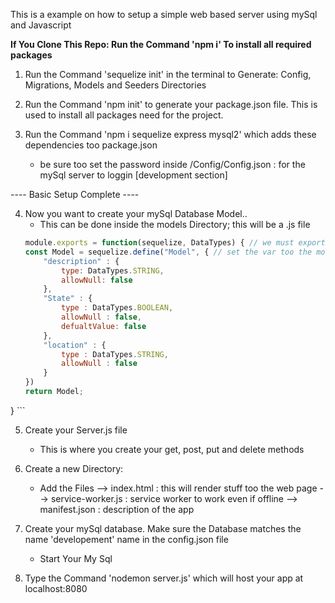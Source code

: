 This is a example on how to setup a simple web based server using mySql and Javascript

**If You Clone This Repo: Run the Command 'npm i' To install all required packages**

1) Run the Command 'sequelize init' in the terminal to Generate: Config, Migrations, Models and Seeders Directories
2) Run the Command 'npm init' to generate your package.json file. This is used to install all packages need for the project.
3) Run the Command 'npm i sequelize express mysql2' which adds these dependencies too package.json

    * be sure too set the password inside /Config/Config.json : for the mySql server to loggin [development section]

---- Basic Setup Complete ----

4) Now you want to create your mySql Database Model..
    - This can be done inside the models Directory; this will be a .js file
    ```javascript
    module.exports = function(sequelize, DataTypes) { // we must export the model
    const Model = sequelize.define("Model", { // set the var too the model defined
        "description" : { 
            type: DataTypes.STRING,
            allowNull: false
        },
        "State" : {
            type : DataTypes.BOOLEAN,
            allowNull : false,
            defualtValue: false
        },
        "location" : {
            type : DataTypes.STRING,
            allowNull : false
        }
    })
   return Model;
}  ```

5) Create your Server.js file
    - This is where you create your get, post, put and delete methods
6) Create a new Directory:
    - Add the Files --> index.html          : this will render stuff too the web page
                    --> service-worker.js   : service worker to work even if offline
                    --> manifest.json       : description of the app

7) Create your mySql database. Make sure the Database matches the name 'developement' name in the config.json file
    - Start Your My Sql 

8) Type the Command 'nodemon server.js' which will host your app at localhost:8080
